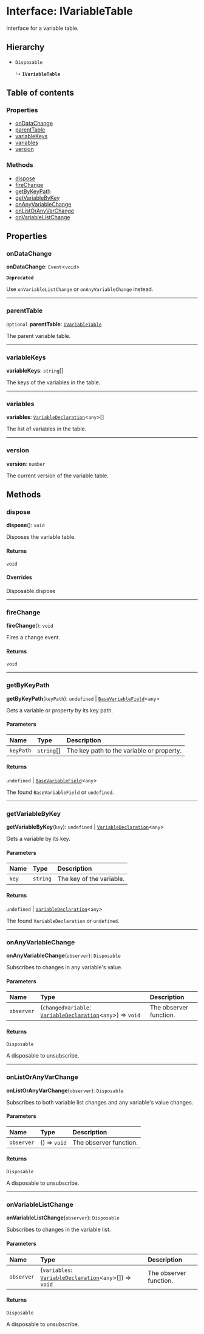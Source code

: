 # Interface: IVariableTable

Interface for a variable table.

## Hierarchy

* `Disposable`

  ↳ **`IVariableTable`**

## Table of contents

### Properties

* [onDataChange](/auto-docs/variable-plugin/interfaces/IVariableTable.md#ondatachange)
* [parentTable](/auto-docs/variable-plugin/interfaces/IVariableTable.md#parenttable)
* [variableKeys](/auto-docs/variable-plugin/interfaces/IVariableTable.md#variablekeys)
* [variables](/auto-docs/variable-plugin/interfaces/IVariableTable.md#variables)
* [version](/auto-docs/variable-plugin/interfaces/IVariableTable.md#version)

### Methods

* [dispose](/auto-docs/variable-plugin/interfaces/IVariableTable.md#dispose)
* [fireChange](/auto-docs/variable-plugin/interfaces/IVariableTable.md#firechange)
* [getByKeyPath](/auto-docs/variable-plugin/interfaces/IVariableTable.md#getbykeypath)
* [getVariableByKey](/auto-docs/variable-plugin/interfaces/IVariableTable.md#getvariablebykey)
* [onAnyVariableChange](/auto-docs/variable-plugin/interfaces/IVariableTable.md#onanyvariablechange)
* [onListOrAnyVarChange](/auto-docs/variable-plugin/interfaces/IVariableTable.md#onlistoranyvarchange)
* [onVariableListChange](/auto-docs/variable-plugin/interfaces/IVariableTable.md#onvariablelistchange)

## Properties

### onDataChange

**onDataChange**: `Event`<`void`>

**`Deprecated`**

Use `onVariableListChange` or `onAnyVariableChange` instead.

***

### parentTable

`Optional` **parentTable**: [`IVariableTable`](/auto-docs/variable-plugin/interfaces/IVariableTable.md)

The parent variable table.

***

### variableKeys

**variableKeys**: `string`\[]

The keys of the variables in the table.

***

### variables

**variables**: [`VariableDeclaration`](/auto-docs/variable-plugin/classes/VariableDeclaration.md)<`any`>\[]

The list of variables in the table.

***

### version

**version**: `number`

The current version of the variable table.

## Methods

### dispose

**dispose**(): `void`

Disposes the variable table.

#### Returns

`void`

#### Overrides

Disposable.dispose

***

### fireChange

**fireChange**(): `void`

Fires a change event.

#### Returns

`void`

***

### getByKeyPath

**getByKeyPath**(`keyPath`): `undefined` | [`BaseVariableField`](/auto-docs/variable-plugin/classes/BaseVariableField.md)<`any`>

Gets a variable or property by its key path.

#### Parameters

| Name | Type | Description |
| :------ | :------ | :------ |
| `keyPath` | `string`\[] | The key path to the variable or property. |

#### Returns

`undefined` | [`BaseVariableField`](/auto-docs/variable-plugin/classes/BaseVariableField.md)<`any`>

The found `BaseVariableField` or `undefined`.

***

### getVariableByKey

**getVariableByKey**(`key`): `undefined` | [`VariableDeclaration`](/auto-docs/variable-plugin/classes/VariableDeclaration.md)<`any`>

Gets a variable by its key.

#### Parameters

| Name | Type | Description |
| :------ | :------ | :------ |
| `key` | `string` | The key of the variable. |

#### Returns

`undefined` | [`VariableDeclaration`](/auto-docs/variable-plugin/classes/VariableDeclaration.md)<`any`>

The found `VariableDeclaration` or `undefined`.

***

### onAnyVariableChange

**onAnyVariableChange**(`observer`): `Disposable`

Subscribes to changes in any variable's value.

#### Parameters

| Name | Type | Description |
| :------ | :------ | :------ |
| `observer` | (`changedVariable`: [`VariableDeclaration`](/auto-docs/variable-plugin/classes/VariableDeclaration.md)<`any`>) => `void` | The observer function. |

#### Returns

`Disposable`

A disposable to unsubscribe.

***

### onListOrAnyVarChange

**onListOrAnyVarChange**(`observer`): `Disposable`

Subscribes to both variable list changes and any variable's value changes.

#### Parameters

| Name | Type | Description |
| :------ | :------ | :------ |
| `observer` | () => `void` | The observer function. |

#### Returns

`Disposable`

A disposable to unsubscribe.

***

### onVariableListChange

**onVariableListChange**(`observer`): `Disposable`

Subscribes to changes in the variable list.

#### Parameters

| Name | Type | Description |
| :------ | :------ | :------ |
| `observer` | (`variables`: [`VariableDeclaration`](/auto-docs/variable-plugin/classes/VariableDeclaration.md)<`any`>\[]) => `void` | The observer function. |

#### Returns

`Disposable`

A disposable to unsubscribe.

